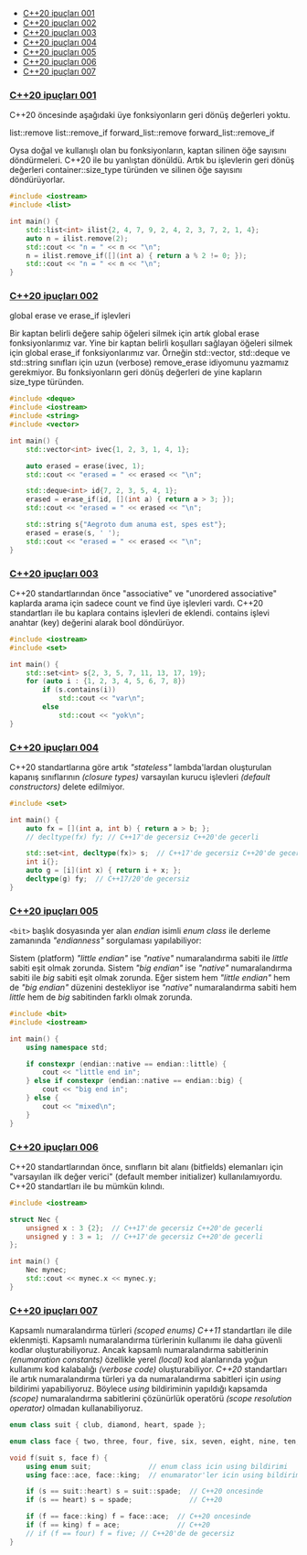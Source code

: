 - [C++20 ipuçları 001](#c20-ipuçları-001)
- [C++20 ipuçları 002](#c20-ipuçları-002)
- [C++20 ipuçları 003](#c20-ipuçları-003)
- [C++20 ipuçları 004](#c20-ipuçları-004)
- [C++20 ipuçları 005](#c20-ipuçları-005)
- [C++20 ipuçları 006](#c20-ipuçları-006)
- [C++20 ipuçları 007](#c20-ipuçları-007)


### [C++20 ipuçları 001](https://t.me/trcpp/9585)

C++20 öncesinde aşağıdaki üye fonksiyonların geri dönüş değerleri yoktu. 

list::remove
list::remove_if
forward_list::remove
forward_list::remove_if

Oysa doğal ve kullanışlı olan bu fonksiyonların, kaptan silinen öğe sayısını döndürmeleri. C++20 ile bu yanlıştan dönüldü. Artık bu işlevlerin geri dönüş değerleri container::size_type türünden ve silinen öğe sayısını döndürüyorlar.

```cpp
#include <iostream>
#include <list>

int main() {
    std::list<int> ilist{2, 4, 7, 9, 2, 4, 2, 3, 7, 2, 1, 4};
    auto n = ilist.remove(2);
    std::cout << "n = " << n << "\n";
    n = ilist.remove_if([](int a) { return a % 2 != 0; });
    std::cout << "n = " << n << "\n";
}
```

### [C++20 ipuçları 002](https://t.me/trcpp/9592)

global erase ve erase_if işlevleri

Bir kaptan belirli değere sahip öğeleri silmek için artık global erase fonksiyonlarımız var. Yine bir kaptan belirli koşulları sağlayan öğeleri silmek için global erase_if fonksiyonlarımız var.
Örneğin std::vector, std::deque ve std::string sınıfları için uzun (verbose) remove_erase idiyomunu yazmamız gerekmiyor. Bu fonksiyonların geri dönüş değerleri de yine kapların size_type türünden.

```cpp
#include <deque>
#include <iostream>
#include <string>
#include <vector>

int main() {
    std::vector<int> ivec{1, 2, 3, 1, 4, 1};

    auto erased = erase(ivec, 1);
    std::cout << "erased = " << erased << "\n";

    std::deque<int> id{7, 2, 3, 5, 4, 1};
    erased = erase_if(id, [](int a) { return a > 3; });
    std::cout << "erased = " << erased << "\n";

    std::string s{"Aegroto dum anuma est, spes est"};
    erased = erase(s, ' ');
    std::cout << "erased = " << erased << "\n";
}
```

### [C++20 ipuçları 003](https://t.me/trcpp/9607)
C++20 standartlarından önce "associative" ve "unordered associative" kaplarda arama için sadece count ve find üye işlevleri vardı. C++20 standartları ile  bu kaplara contains işlevleri de eklendi. contains işlevi anahtar (key) değerini alarak bool döndürüyor.

```cpp
#include <iostream>
#include <set>

int main() {
    std::set<int> s{2, 3, 5, 7, 11, 13, 17, 19};
    for (auto i : {1, 2, 3, 4, 5, 6, 7, 8})
        if (s.contains(i))
            std::cout << "var\n";
        else
            std::cout << "yok\n";
}

```


### [C++20 ipuçları 004](https://t.me/trcpp/9645)
C++20 standartlarına göre artık *"stateless"* lambda'lardan oluşturulan kapanış sınıflarının *(closure types)* varsayılan kurucu işlevleri *(default constructors)* delete edilmiyor.

```cpp
#include <set>

int main() {
    auto fx = [](int a, int b) { return a > b; };
    // decltype(fx) fy; // C++17'de gecersiz C++20'de gecerli

    std::set<int, decltype(fx)> s;  // C++17'de gecersiz C++20'de gecerli
    int i{};
    auto g = [i](int x) { return i + x; };
    decltype(g) fy;  // C++17/20'de gecersiz
}

```

### [C++20 ipuçları 005](https://t.me/trcpp/9766)
`<bit>` başlık dosyasında yer alan *endian* isimli *enum class* ile derleme zamanında *"endianness"* sorgulaması yapılabiliyor:

Sistem (platform) *"little endian"* ise *"native"* numaralandırma sabiti ile *little* sabiti eşit olmak zorunda.
Sistem *"big endian"* ise *"native"* numaralandırma sabiti ile *big* sabiti eşit olmak zorunda.
Eğer sistem hem *"little endian"* hem de *"big endian"* düzenini destekliyor ise *"native"* numaralandırma sabiti hem *little* hem de *big* sabitinden farklı olmak zorunda.

```cpp
#include <bit>
#include <iostream>

int main() {
    using namespace std;

    if constexpr (endian::native == endian::little) {
        cout << "little end in";
    } else if constexpr (endian::native == endian::big) {
        cout << "big end in";
    } else {
        cout << "mixed\n";
    }
}
```

### [C++20 ipuçları 006](https://t.me/trcpp/10073)
C++20 standartlarından önce, sınıfların bit alanı (bitfields) elemanları için "varsayılan ilk değer verici" (default member initializer) kullanılamıyordu. C++20 standartları ile bu mümkün kılındı.

```cpp
#include <iostream>

struct Nec {
    unsigned x : 3 {2};  // C++17'de gecersiz C++20'de gecerli
    unsigned y : 3 = 1;  // C++17'de gecersiz C++20'de gecerli
};

int main() {
    Nec mynec;
    std::cout << mynec.x << mynec.y;
}
```

### [C++20 ipuçları 007](https://t.me/trcpp/10295)
Kapsamlı numaralandırma türleri *(scoped enums) C++11* standartları ile dile eklenmişti. Kapsamlı numaralandırma türlerinin kullanımı ile daha güvenli kodlar oluşturabiliyoruz.  Ancak kapsamlı numaralandırma sabitlerinin *(enumaration constants)* özellikle yerel *(local)* kod alanlarında yoğun kullanımı kod kalabalığı *(verbose code)* oluşturabiliyor.  *C++20* standartları ile artık numaralandırma türleri ya da numaralandırma sabitleri için *using* bildirimi yapabiliyoruz. Böylece *using* bildiriminin yapıldığı kapsamda *(scope)* numaralandırma sabitlerini çözünürlük operatörü *(scope resolution operator)* olmadan kullanabiliyoruz.

```cpp
enum class suit { club, diamond, heart, spade };

enum class face { two, three, four, five, six, seven, eight, nine, ten, jack, queen, king, ace };

void f(suit s, face f) {
    using enum suit;              // enum class icin using bildirimi
    using face::ace, face::king;  // enumarator'ler icin using bildirimi

    if (s == suit::heart) s = suit::spade;  // C++20 oncesinde
    if (s == heart) s = spade;              // C++20

    if (f == face::king) f = face::ace;  // C++20 oncesinde
    if (f == king) f = ace;              // C++20
    // if (f == four) f = five; // C++20'de de gecersiz
}
```